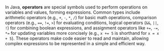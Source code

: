 In Java, **operators** are special symbols used to perform operations on variables and values, forming expressions. Common types include arithmetic operators (e.g., `+`, `-`, `*`, `/`) for basic math operations, comparison operators (e.g., `==`, `!=`, `>`) for evaluating conditions, logical operators (`&&`, `||`, `!`) for combining boolean expressions, and assignment operators like `+=`, `-=`, `*=` for updating variables more concisely (e.g., `x += 5` is shorthand for `x = x + 5`). These operators make code easier to read and maintain, allowing complex expressions to be represented in a simple and efficient way.
